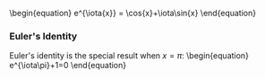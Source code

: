 \begin{equation}
e^{\iota{x}} = \cos{x}+\iota\sin{x}
\end{equation}

### Euler's Identity

Euler's identity is the special result when $x=\pi$:
\begin{equation}
e^{\iota\pi}+1=0
\end{equation}